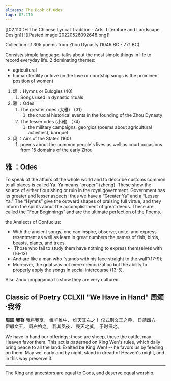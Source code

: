 ```yaml
---
aliases: The Book of Odes
tags: 02.110
---
```

[[02.110DH The Chinese Lyrical Tradition - Arts, Literature and Landscape Design]]
![[Pasted image 20220526092648.png]]

Collection of 305 poems from Zhou Dynasty (1046 BC - 771 BC)

Consists simple language, talks about the most simple things in life to record everyday life. 2 dominating themes:
- agricultural
- human fertility or love (in the love or courtship songs is the prominent position of women)

1. 颂 ：Hymns or Eulogies (40)
	1. Songs used in dynastic rituals
2. 雅 ：Odes
	1. The greater odes (大雅) （31）
		1. the crucial historical events in the founding of the Zhou Dynasty
	2. The lesser odes (小雅) （74）
		1. the military campaigns, georgics (poems about agricultural activities), banquet
3. 风 ：Airs of the States (160)
	1. poems about the common people's lives as well as court occasions from 15 domains of the early Zhou

## 雅 ：Odes
To speak of the affairs of the whole world and to describe customs common to all places is called Ya. Ya means “proper” (zheng). These show the source of either flourishing or ruin in the royal government. Government has its greater and lesser aspects: thus we have a “Greater Ya” and a “Lesser Ya.” The “Hymns” give the outward shapes of praising full virtue, and they inform the spirits about the accomplishment of great deeds. These are called the “Four Beginnings” and are the ultimate perfection of the Poems.

the Analects of Confucius:
-   With the ancient songs, one can inspire, observe, unite, and express resentment as well as learn in great numbers the names of fish, birds, beasts, plants, and trees.
-    Those who fail to study them have nothing to express themselves with (16-13) 
-   And are like a man who “stands with his face straight to the wall”(17-9); 
-   Moreover, the goal was not mere memorization but the ability to properly apply the songs in social intercourse (13-5).

Also Zhou propaganda to show they are very cultured.

## Classic of Poetry CCLXII "We Have in Hand"  周颂·我将
**周颂·我将**
我将我享，
维羊维牛，
维天其右之！
仪式刑文王之典，
日靖四方。
伊嘏文王，
既右飨之。
我其夙夜，
畏天之威，
于时保之。

We have in hand our offerings;
these are sheep, these the cattle, 
may Heaven favor them.
This act is patterned on King Wen's rules,
which daily bring peace to all the land.
Exalted be King Wen! --
he favors us by feeding on them.
May we, early and by night,
	stand in dread of Heaven's might,
and in this way preserve it.
***
The King and ancestors are equal to Gods, and deserve equal worship.


